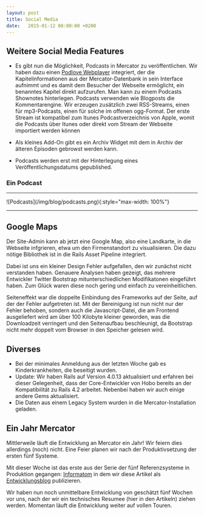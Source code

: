 ```yaml
---
layout: post
title: Social Media
date:   2015-01-12 08:00:00 +0200
---
```


## Weitere Social Media Features

-   Es gibt nun die Möglichkeit, Podcasts in Mercator
    zu veröffentlichen. Wir haben dazu einen [Podlove
    Webplayer](http://podlove.org/podlove-web-player/) integriert, der
    die Kapitelinformationen aus der Mercator-Datenbank in sein
    Interface aufnimmt und es damit dem Besucher der Webseite
    ermöglicht, ein benanntes Kapitel direkt aufzurufen. Man kann zu
    einem Podcasts Shownotes hinterlegen. Podcasts verwenden wie
    Blogposts die Kommentarengine. Wir erzeugen zusätzlich zwei
    RSS-Streams, einen für mp3-Podcasts, einen für solche im
    offenen ogg-Format. Der erste Stream ist kompatibel zum Itunes
    Podcastverzeichnis von Apple, womit die Podcasts über Itunes oder
    direkt vom Stream der Webseite importiert werden können

-   Als kleines Add-On gibt es ein Archiv Widget mit dem in Archiv der
    älteren Episoden gebrowst werden kann.

-   Podcasts werden erst mit der Hinterlegung eines
    Veröffentlichungsdatums gepublished.

### Ein Podcast

<hr/>
![Podcasts](/img/blog/podcasts.png){:style="max-width: 100%"}
<hr/>


Google Maps
-----------

Der Site-Admin kann ab jetzt eine Google Map, also eine Landkarte, in
die Webseite infgrieren, etwa um den Firmenstandort zu visualisieren.
Die dazu nötige Bibliothek ist in die Rails Asset Pipeline integriert.

Dabei ist uns ein kleiner Design Fehler aufgefallen, den wir zunächst
nicht verstanden haben. Genauere Analysen haben gezeigt, das mehrere
Entwickler Twitter Bootstrap mitunterschiedlichen Modifikatonen
eingeführt haben. Zum Glück waren diese noch gering und einfach zu
vereinheitlichen.

Seiteneffekt war die doppelte Einbindung des Frameworks auf der Seite,
auf der der Fehler aufgetreten ist. Mit der Bereinigung ist nun nicht
nur der Fehler behoben, sondern auch die Javascript-Datei, die am
Frontend ausgeliefert wird am über 100 Kilobyte kleiner geworden, was
die Downloadzeit verringert und den Seitenaufbau beschleunigt, da
Bootstrap nicht mehr doppelt vom Browser in den Speicher gelesen wird.

Diverses
--------

-   Bei der minimales Anmeldung aus der letzten Woche gab es
    Kinderkrankheiten, die beseitigt wurden.
-   Update: Wir haben Rails auf Version 4.0.13 aktualisiert und erfahren
    bei dieser Gelegenheit, dass der Core-Entwickler von Hobo bereits an
    der Kompatibilität zu Rails 4.2 arbeitet. Nebenbei haben wir auch
    einige andere Gems aktualisiert.
-   Die Daten aus einem Legacy System wurden in die
    Mercator-Installation geladen.

Ein Jahr Mercator
-----------------

Mittlerweile läuft die Entwicklung an Mercator ein Jahr! Wir feiern dies
allerdings (noch) nicht. Eine Feier planen wir nach der Produktivsetzung
der ersten fünf Systeme.

Mit dieser Woche ist das erste aus der Serie der fünf Referenzsysteme in
Produktion gegangen: [Informatom](http://informatom.com) in dem wir
diese Artikel als
[Entwicklungsblog](http://www.informatom.com/blogposts)
publizieren.

Wir haben nun noch unmittelbare Entwicklung von geschätzt fünf Wochen
vor uns, nach der wir ein technisches Resumee (hier in den Artikeln)
ziehen werden. Momentan läuft die Entwicklung weiter auf vollen
Touren.